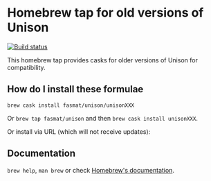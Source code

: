 # Homebrew tap for old versions of Unison

[![Build status](https://github.com/fasmat/homebrew-unison/actions/workflows/main.yml/badge.svg)](https://github.com/fasmat/homebrew-unison/actions/workflows/main.yml)

This homebrew tap provides casks for older versions of Unison for compatibility.

## How do I install these formulae

`brew cask install fasmat/unison/unisonXXX`

Or `brew tap fasmat/unison` and then `brew cask install unisonXXX`.

Or install via URL (which will not receive updates):

## Documentation

`brew help`, `man brew` or check [Homebrew's documentation](https://docs.brew.sh).
